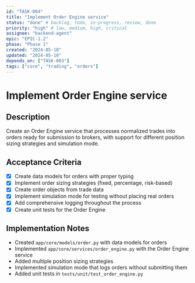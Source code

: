 ```yaml
---
id: "TASK-004"
title: "Implement Order Engine service"
status: "done" # backlog, todo, in-progress, review, done
priority: "high" # low, medium, high, critical
assignee: "backend-agent"
epic: "EPIC-1.2"
phase: "Phase 1"
created: "2024-05-10"
updated: "2024-05-10"
depends_on: ["TASK-003"]
tags: ["core", "trading", "orders"]
---
```


# Implement Order Engine service

## Description
Create an Order Engine service that processes normalized trades into orders ready for submission to brokers, with support for different position sizing strategies and simulation mode.

## Acceptance Criteria
- [x] Create data models for orders with proper typing
- [x] Implement order sizing strategies (fixed, percentage, risk-based)
- [x] Create order objects from trade data
- [x] Implement simulation mode for testing without placing real orders
- [x] Add comprehensive logging throughout the process
- [x] Create unit tests for the Order Engine

## Implementation Notes
- Created `app/core/models/order.py` with data models for orders
- Implemented `app/core/services/order_engine.py` with the Order Engine service
- Added multiple position sizing strategies
- Implemented simulation mode that logs orders without submitting them
- Added unit tests in `tests/unit/test_order_engine.py`